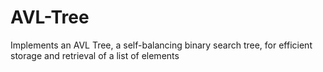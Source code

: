 # AVL-Tree
Implements an AVL Tree, a self-balancing binary search tree, for efficient storage and retrieval of a list of elements
